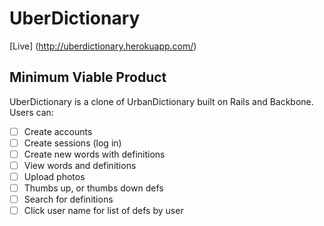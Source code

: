 # UberDictionary

[Live] (http://uberdictionary.herokuapp.com/)

## Minimum Viable Product
UberDictionary is a clone of UrbanDictionary built on Rails and Backbone. Users can:


- [ ] Create accounts
- [ ] Create sessions (log in)
- [ ] Create new words with definitions
- [ ] View words and definitions
- [ ] Upload photos
- [ ] Thumbs up, or thumbs down defs
- [ ] Search for definitions
- [ ] Click user name for list of defs by user
